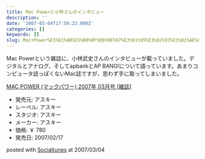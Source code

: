 ```yaml
---
title: Mac Powerに小林さんのインタビュー
description: ''
date: '2007-03-04T17:50:22.000Z'
categories: []
keywords: []
slug: Mac+Power%E3%81%AB%E5%B0%8F%E6%9E%97%E3%81%95%E3%82%93%E3%81%AE%E3%82%A4%E3%83%B3%E3%82%BF%E3%83%93%E3%83%A5%E3%83%BC
---
```

Mac Powerという雑誌に、小林武史さんのインタビューが載っていました。デジタルとアナログ、そしてapbankとAP BANG!について語っています。あまりコンピュータ誌っぽくないMac誌ですが、思わず手に取ってしまいました。

[MAC POWER (マックパワー) 2007年 03月号 \[雑誌\]](http://www.amazon.co.jp/exec/obidos/ASIN/B000N4SH9E/mrchildrenonl-22/ref=nosim "MAC POWER (マックパワー) 2007年 03月号 [雑誌]")

*   発売元: アスキー
*   レーベル: アスキー
*   スタジオ: アスキー
*   メーカー: アスキー
*   価格: ￥ 780
*   発売日: 2007/02/17

posted with [Socialtunes](http://socialtunes.net) at 2007/03/04